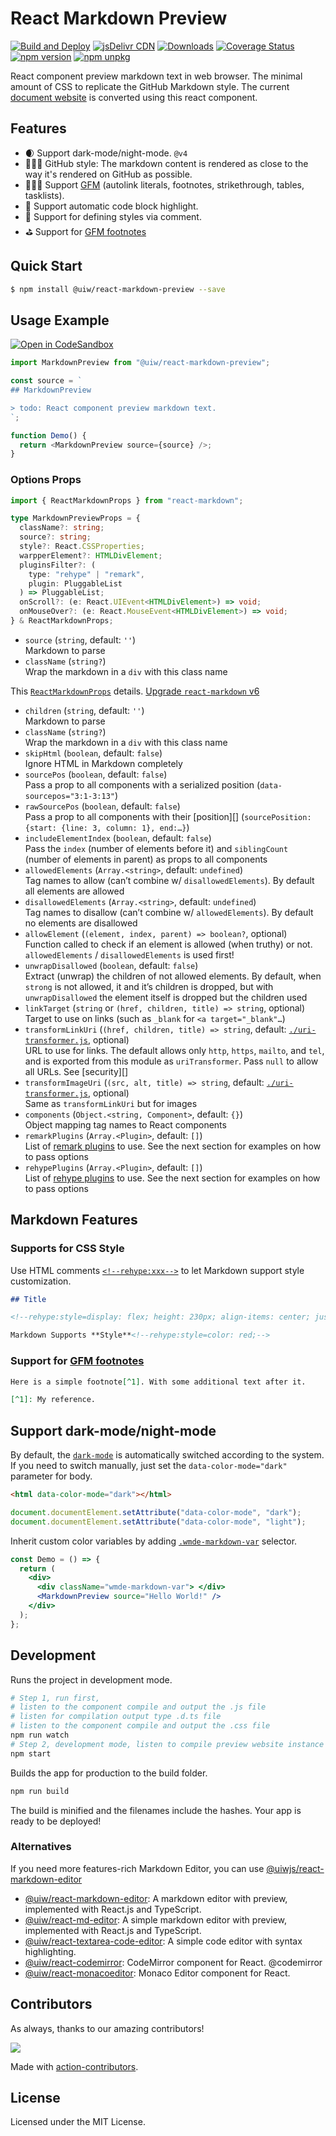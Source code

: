 # React Markdown Preview

[![Build and Deploy](https://github.com/uiwjs/react-markdown-preview/actions/workflows/ci.marster.yml/badge.svg)](https://github.com/uiwjs/react-markdown-preview/actions/workflows/ci.marster.yml)
[![jsDelivr CDN](https://data.jsdelivr.com/v1/package/npm/@uiw/react-markdown-preview/badge?style=rounded)](https://www.jsdelivr.com/package/npm/@uiw/react-markdown-preview)
[![Downloads](https://img.shields.io/npm/dm/@uiw/react-markdown-preview.svg?style=flat)](https://www.npmjs.com/package/@uiw/react-markdown-preview)
[![Coverage Status](https://coveralls.io/repos/github/uiwjs/react-markdown-preview/badge.svg?branch=master)](https://coveralls.io/github/uiwjs/react-markdown-preview?branch=master)
[![npm version](https://img.shields.io/npm/v/@uiw/react-markdown-preview.svg)](https://www.npmjs.com/package/@uiw/react-markdown-preview)
[![npm unpkg](https://img.shields.io/badge/Open%20in-unpkg-blue)](https://uiwjs.github.io/npm-unpkg/#/pkg/@uiw/react-markdown-preview/file/README.md)

React component preview markdown text in web browser. The minimal amount of CSS to replicate the GitHub Markdown style. The current [document website](https://uiwjs.github.io/react-markdown-preview/) is converted using this react component.

## Features

- 🌒 Support dark-mode/night-mode. `@v4`
- 🙆🏼‍♂️ GitHub style: The markdown content is rendered as close to the way it's rendered on GitHub as possible.
- 🏋🏾‍♂️ Support [GFM](https://github.github.com/gfm/) (autolink literals, footnotes, strikethrough, tables, tasklists).
- 🍭 Support automatic code block highlight.
- 🐝 Support for defining styles via comment.
- ⛳️ Support for [GFM footnotes](https://github.blog/changelog/2021-09-30-footnotes-now-supported-in-markdown-fields/)

## Quick Start

```bash
$ npm install @uiw/react-markdown-preview --save
```

## Usage Example

[![Open in CodeSandbox](https://img.shields.io/badge/Open%20in-CodeSandbox-blue?logo=codesandbox)](https://codesandbox.io/embed/react-markdown-preview-co1mj?fontsize=14&hidenavigation=1&theme=dark)

```js
import MarkdownPreview from "@uiw/react-markdown-preview";

const source = `
## MarkdownPreview

> todo: React component preview markdown text.
`;

function Demo() {
  return <MarkdownPreview source={source} />;
}
```

### Options Props

```typescript
import { ReactMarkdownProps } from "react-markdown";

type MarkdownPreviewProps = {
  className?: string;
  source?: string;
  style?: React.CSSProperties;
  warpperElement?: HTMLDivElement;
  pluginsFilter?: (
    type: "rehype" | "remark",
    plugin: PluggableList
  ) => PluggableList;
  onScroll?: (e: React.UIEvent<HTMLDivElement>) => void;
  onMouseOver?: (e: React.MouseEvent<HTMLDivElement>) => void;
} & ReactMarkdownProps;
```

- `source` (`string`, default: `''`)\
   Markdown to parse
- `className` (`string?`)\
   Wrap the markdown in a `div` with this class name

This [`ReactMarkdownProps`](https://github.com/remarkjs/react-markdown/tree/02bac837bf141cdb8face360fb88be6fa33ab194#props) details. [Upgrade `react-markdown` v6](https://github.com/remarkjs/react-markdown/blob/15b4757082cf3f32a25eba0b8ea30baf751a8b40/changelog.md#600---2021-04-15)

- `children` (`string`, default: `''`)\
   Markdown to parse
- `className` (`string?`)\
   Wrap the markdown in a `div` with this class name
- `skipHtml` (`boolean`, default: `false`)\
   Ignore HTML in Markdown completely
- `sourcePos` (`boolean`, default: `false`)\
   Pass a prop to all components with a serialized position
  (`data-sourcepos="3:1-3:13"`)
- `rawSourcePos` (`boolean`, default: `false`)\
   Pass a prop to all components with their [position][]
  (`sourcePosition: {start: {line: 3, column: 1}, end:…}`)
- `includeElementIndex` (`boolean`, default: `false`)\
   Pass the `index` (number of elements before it) and `siblingCount` (number
  of elements in parent) as props to all components
- `allowedElements` (`Array.<string>`, default: `undefined`)\
   Tag names to allow (can’t combine w/ `disallowedElements`).
  By default all elements are allowed
- `disallowedElements` (`Array.<string>`, default: `undefined`)\
   Tag names to disallow (can’t combine w/ `allowedElements`).
  By default no elements are disallowed
- `allowElement` (`(element, index, parent) => boolean?`, optional)\
   Function called to check if an element is allowed (when truthy) or not.
  `allowedElements` / `disallowedElements` is used first!
- `unwrapDisallowed` (`boolean`, default: `false`)\
   Extract (unwrap) the children of not allowed elements.
  By default, when `strong` is not allowed, it and it’s children is dropped,
  but with `unwrapDisallowed` the element itself is dropped but the children
  used
- `linkTarget` (`string` or `(href, children, title) => string`, optional)\
   Target to use on links (such as `_blank` for `<a target="_blank"…`)
- `transformLinkUri` (`(href, children, title) => string`, default:
  [`./uri-transformer.js`](https://github.com/remarkjs/react-markdown/blob/02bac837bf141cdb8face360fb88be6fa33ab194/lib/uri-transformer.js), optional)\
   URL to use for links.
  The default allows only `http`, `https`, `mailto`, and `tel`, and is
  exported from this module as `uriTransformer`.
  Pass `null` to allow all URLs.
  See [security][]
- `transformImageUri` (`(src, alt, title) => string`, default:
  [`./uri-transformer.js`](https://github.com/remarkjs/react-markdown/blob/02bac837bf141cdb8face360fb88be6fa33ab194/lib/uri-transformer.js), optional)\
   Same as `transformLinkUri` but for images
- `components` (`Object.<string, Component>`, default: `{}`)\
   Object mapping tag names to React components
- `remarkPlugins`<!--rehype:style=color: red;background-color: #ffeb3b;--> (`Array.<Plugin>`, default: `[]`)\
   List of [remark plugins](https://github.com/remarkjs/remark/blob/main/doc/plugins.md#list-of-plugins) to use.
  See the next section for examples on how to pass options
- `rehypePlugins`<!--rehype:style=color: red;background-color: #ffeb3b;--> (`Array.<Plugin>`, default: `[]`)\
   List of [rehype plugins](https://github.com/rehypejs/rehype/blob/main/doc/plugins.md#list-of-plugins) to use.
  See the next section for examples on how to pass options

## Markdown Features

### Supports for CSS Style

Use HTML comments [`<!--rehype:xxx-->`](https://github.com/jaywcjlove/rehype-attr)<!--rehype:style=color: red;--> to let Markdown support style customization.

```markdown
## Title

<!--rehype:style=display: flex; height: 230px; align-items: center; justify-content: center; font-size: 38px;-->

Markdown Supports **Style**<!--rehype:style=color: red;-->
```

### Support for [GFM footnotes](https://github.blog/changelog/2021-09-30-footnotes-now-supported-in-markdown-fields/)

```markdown
Here is a simple footnote[^1]. With some additional text after it.

[^1]: My reference.
```

## Support dark-mode/night-mode

By default, the [`dark-mode`](https://github.com/jaywcjlove/dark-mode/) is automatically switched according to the system. If you need to switch manually, just set the `data-color-mode="dark"` parameter for body.

```html
<html data-color-mode="dark"></html>
```

```js
document.documentElement.setAttribute("data-color-mode", "dark");
document.documentElement.setAttribute("data-color-mode", "light");
```

Inherit custom color variables by adding [`.wmde-markdown-var`](https://github.com/uiwjs/react-markdown-preview/blob/a53be1e93fb1c2327649c4a6b084adb80679affa/src/styles/markdown.less#L1-L193) selector.

```jsx
const Demo = () => {
  return (
    <div>
      <div className="wmde-markdown-var"> </div>
      <MarkdownPreview source="Hello World!" />
    </div>
  );
};
```

## Development

Runs the project in development mode.

```bash
# Step 1, run first,
# listen to the component compile and output the .js file
# listen for compilation output type .d.ts file
# listen to the component compile and output the .css file
npm run watch
# Step 2, development mode, listen to compile preview website instance
npm start
```

Builds the app for production to the build folder.

```bash
npm run build
```

The build is minified and the filenames include the hashes.
Your app is ready to be deployed!

### Alternatives

If you need more features-rich Markdown Editor, you can use [@uiwjs/react-markdown-editor](https://github.com/uiwjs/react-markdown-editor)

- [@uiw/react-markdown-editor](https://github.com/uiwjs/react-markdown-editor): A markdown editor with preview, implemented with React.js and TypeScript.
- [@uiw/react-md-editor](https://github.com/uiwjs/react-md-editor): A simple markdown editor with preview, implemented with React.js and TypeScript.
- [@uiw/react-textarea-code-editor](https://github.com/uiwjs/react-textarea-code-editor): A simple code editor with syntax highlighting.
- [@uiw/react-codemirror](https://github.com/uiwjs/react-codemirror): CodeMirror component for React. @codemirror
- [@uiw/react-monacoeditor](https://github.com/jaywcjlove/react-monacoeditor): Monaco Editor component for React.

## Contributors

As always, thanks to our amazing contributors!

<a href="https://github.com/uiwjs/react-markdown-preview/graphs/contributors">
  <img src="https://uiwjs.github.io/react-markdown-preview/CONTRIBUTORS.svg" />
</a>

Made with [action-contributors](https://github.com/jaywcjlove/github-action-contributors).

## License

Licensed under the MIT License.
